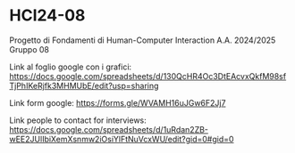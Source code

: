 # HCI24-08
Progetto di Fondamenti di Human-Computer Interaction A.A. 2024/2025 Gruppo 08

Link al foglio google con i grafici:
https://docs.google.com/spreadsheets/d/130QcHR4Oc3DtEAcvxQkfM98sfTjPhIKeRjfk3MHMUbE/edit?usp=sharing

Link form google:
https://forms.gle/WVAMH16uJGw6F2Jj7

Link people to contact for interviews:
https://docs.google.com/spreadsheets/d/1uRdan2ZB-wEE2JUlIbiXemXsnmw2iOsiYlFtNuVcxWU/edit?gid=0#gid=0
